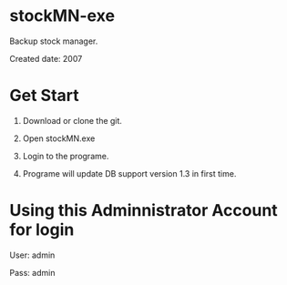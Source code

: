 stockMN-exe
===========

Backup stock manager. 

Created date: 2007

Get Start
=========

1. Download or clone the git.

2. Open stockMN.exe

3. Login to the programe.

4. Programe will update DB support version 1.3 in first time.

Using this Adminnistrator Account for login
===========================================

User: admin

Pass: admin
